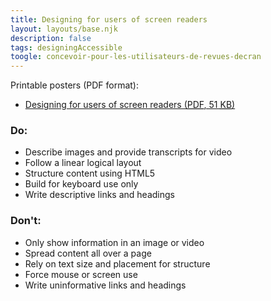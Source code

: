 ```yaml
---
title: Designing for users of screen readers
layout: layouts/base.njk
description: false
tags: designingAccessible
toogle: concevoir-pour-les-utilisateurs-de-revues-decran
---
```

<p>Printable posters <span id="das1">(PDF format)</span>:</p>
<ul>
		<li><a href="{{ rootPath }}docs/posters/ScreenReader-en_2023.pdf" id="das8" aria-labelledby="das8 das1">Designing for users of screen readers (<abbr title="Portable Document Format">PDF</abbr>, 51 <abbr title="KiloByte">KB</abbr>)</a></li></ul>

<div class="row">
	<div class="col-md-6">

### Do:

*   Describe images and provide transcripts for video
*   Follow a linear logical layout
*   Structure content using HTML5
*   Build for keyboard use only
*   Write descriptive links and headings
   </div>
     <div class="col-md-6">

### Don't:

*   Only show information in an image or video
*   Spread content all over a page
*   Rely on text size and placement for structure
*   Force mouse or screen use
*   Write uninformative links and headings
	</div>
</div>
